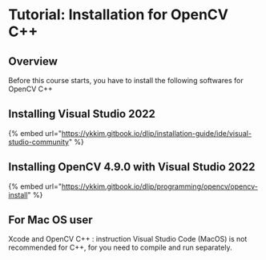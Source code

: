 # Tutorial: Installation for OpenCV C++
## Overview
Before this course starts, you have to install the following softwares for OpenCV C++ 


## Installing Visual Studio 2022

{% embed url="https://ykkim.gitbook.io/dlip/installation-guide/ide/visual-studio-community" %}

## Installing OpenCV 4.9.0  with Visual Studio 2022

{% embed url="https://ykkim.gitbook.io/dlip/programming/opencv/opencv-install" %}

## For Mac OS user
Xcode and OpenCV C++ : instruction
Visual Studio Code (MacOS) is not recommended for C++, for you need to compile and run separately.
